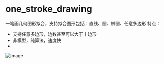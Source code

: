 # one_stroke_drawing
一笔画几何图形拟合，支持拟合图形包括：直线、圆、椭圆、任意多边形
特点：
- 支持任意多边形，边数甚至可以大于十边形
- 非模型，纯算法，速度快
- 
![image](https://github.com/2435791180/one_stroke_drawing/tree/main/res/demo1.jpg)   
